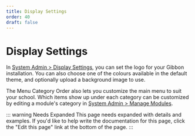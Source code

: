 ```yaml
---
title: Display Settings
order: 40
draft: false
---
```

# Display Settings

In <u>System Admin > Display Settings</u>, you can set the logo for your Gibbon installation. You can also choose one of the colours available in the default theme, and optionally upload a background image to use.

The Menu Category Order also lets you customize the main menu to suit your school. Which items show up under each category can be customized by editing a module's category in <u>System Admin > Manage Modules</u>.

::: warning Needs Expanded
This page needs expanded with details and examples. If you'd like to help write the documentation for this page, click the "Edit this page" link at the bottom of the page.
:::